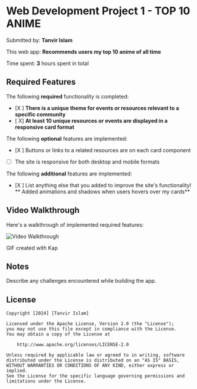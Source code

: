 # Web Development Project 1 - **TOP 10 ANIME**

Submitted by: **Tanvir Islam**

This web app: **Recommends users my top 10 anime of all time**

Time spent: **3** hours spent in total

## Required Features

The following **required** functionality is completed:

- [X ] **There is a unique theme for events or resources relevant to a specific community**
- [ X] **At least 10 unique resources or events are displayed in a responsive card format**

The following **optional** features are implemented:

- [X ] Buttons or links to a related resources are on each card component
- [ ] The site is responsive for both desktop and mobile formats

The following **additional** features are implemented:

- [X ] List anything else that you added to improve the site's functionality!
  ** Added animations and shadows when users hovers over my cards**

## Video Walkthrough

Here's a walkthrough of implemented required features:

<img src='./src/images/kap.gif' title='TOP 10 ANIME' width='' alt='Video Walkthrough' />

<!-- Replace this with whatever GIF tool you used! -->

GIF created with Kap

<!-- Recommended tools:
[Kap](https://getkap.co/) for macOS
[ScreenToGif](https://www.screentogif.com/) for Windows
[peek](https://github.com/phw/peek) for Linux. -->

## Notes

Describe any challenges encountered while building the app.

## License

    Copyright [2024] [Tanvir Islam]

    Licensed under the Apache License, Version 2.0 (the "License");
    you may not use this file except in compliance with the License.
    You may obtain a copy of the License at

        http://www.apache.org/licenses/LICENSE-2.0

    Unless required by applicable law or agreed to in writing, software
    distributed under the License is distributed on an "AS IS" BASIS,
    WITHOUT WARRANTIES OR CONDITIONS OF ANY KIND, either express or implied.
    See the License for the specific language governing permissions and
    limitations under the License.
